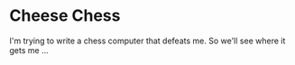 Cheese Chess
===========
I'm trying to write a chess computer that defeats me. So we'll see where it gets me ...
